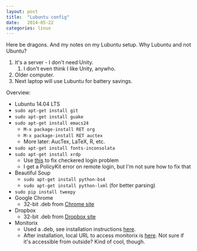 ```yaml
---
layout: post
title:  "Lubuntu config"
date:   2014-05-22
categories: linux
---
```


Here be dragons. And my notes on my Lubuntu setup. Why Lubuntu and not Ubuntu?

1. It's a server - I don't need Unity.
   1. I don't even think I like Unity, anywho.
2. Older computer.
3. Next laptop will use Lubuntu for battery savings.

Overview:

- Lubuntu 14.04 LTS
- `sudo apt-get install git`
- `sudo apt-get install guake`
- `sudo apt-get install emacs24`
  - `M-x package-install RET org`
  - `M-x package-install RET auctex`
  - More later: AucTex, LaTeX, R, etc.
- `sudo apt-get install fonts-inconsolata`
- `sudo apt-get install xrdp`
  - Use [this](http://ubuntuforums.org/showthread.php?t=2170790) to fix checkered login problem
  - I get a PolicyKit error on remote login, but I'm not sure how to fix that
- Beautiful Soup
  - `sudo apt-get install python-bs4`
  - `sudo apt-get install python-lxml` (for better parsing)
- `sudo pip install tweepy`
- Google Chrome
  - 32-bit .deb from [Chrome site](https://www.google.com/intl/en_us/chrome/browser/)
- Dropbox
  - 32-bit .deb from [Dropbox site](https://www.dropbox.com/install?os=lnx)
- Monitorix
  - Used a .deb, see installation instructions [here](http://www.monitorix.org/doc-debian.html).
  - After installation, local URL to access monitorix is [here](http://127.0.0.1:8080/monitorix). Not sure if it's accessible from outside? Kind of cool, though. 